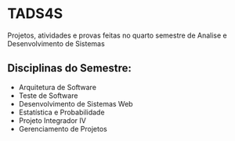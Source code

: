 # TADS4S
Projetos, atividades e provas feitas no quarto semestre de Analise e Desenvolvimento de Sistemas

## Disciplinas do Semestre:
- Arquitetura de Software
- Teste de Software
- Desenvolvimento de Sistemas Web
- Estatística e Probabilidade
- Projeto Integrador IV
- Gerenciamento de Projetos
